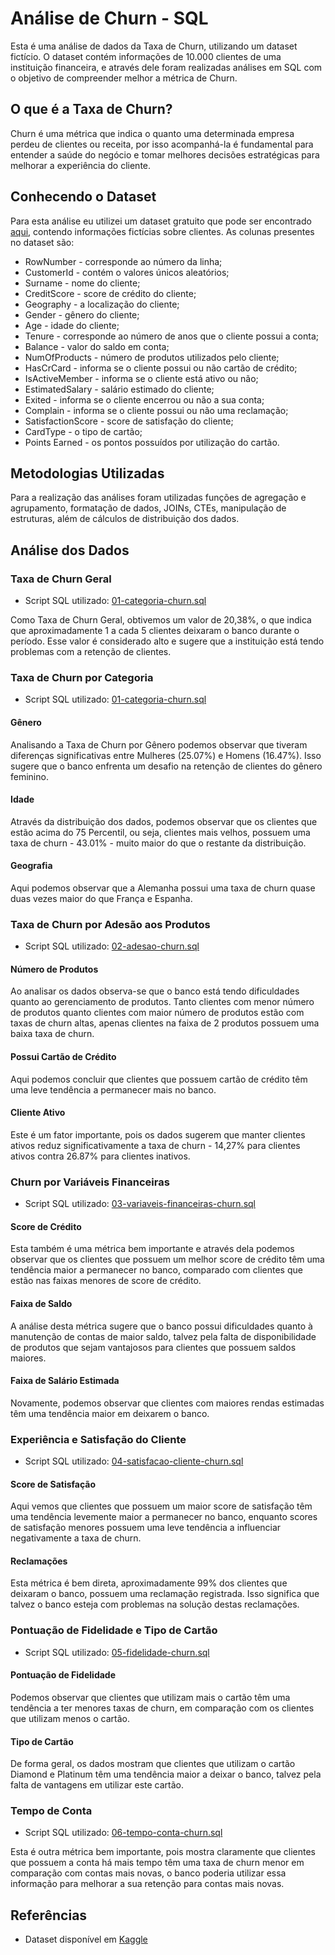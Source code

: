 # Análise de Churn - SQL

Esta é uma análise de dados da Taxa de Churn, utilizando um dataset fictício.
O dataset contém informações de 10.000 clientes de uma instituição financeira, e através dele foram realizadas análises em SQL com o objetivo de compreender melhor a métrica de Churn.

## O que é a Taxa de Churn?

Churn é uma métrica que indica o quanto uma determinada empresa perdeu de clientes ou receita, por isso acompanhá-la é fundamental para entender a saúde do negócio e tomar melhores decisões estratégicas para melhorar a experiência do cliente.

## Conhecendo o Dataset

Para esta análise eu utilizei um dataset gratuito que pode ser encontrado [aqui](https://www.kaggle.com/datasets/radheshyamkollipara/bank-customer-churn), contendo informações fictícias sobre clientes. As colunas presentes no dataset são:

- RowNumber - corresponde ao número da linha;
- CustomerId - contém o valores únicos aleatórios;
- Surname - nome do cliente;
- CreditScore - score de crédito do cliente;
- Geography - a localização do cliente;
- Gender - gênero do cliente;
- Age - idade do cliente;
- Tenure - corresponde ao número de anos que o cliente possui a conta;
- Balance - valor do saldo em conta;
- NumOfProducts - número de produtos utilizados pelo cliente;
- HasCrCard - informa se o cliente possui ou não cartão de crédito;
- IsActiveMember - informa se o cliente está ativo ou não;
- EstimatedSalary - salário estimado do cliente;
- Exited - informa se o cliente encerrou ou não a sua conta;
- Complain - informa se o cliente possui ou não uma reclamação;
- SatisfactionScore - score de satisfação do cliente;
- CardType - o tipo de cartão;
- Points Earned - os pontos possuídos por utilização do cartão.

## Metodologias Utilizadas

Para a realização das análises foram utilizadas funções de agregação e agrupamento, formatação de dados, JOINs, CTEs, manipulação de estruturas, além de cálculos de distribuição dos dados.

## Análise dos Dados

### Taxa de Churn Geral
- Script SQL utilizado: [01-categoria-churn.sql](./01-categoria-churn.sql)

Como Taxa de Churn Geral, obtivemos um valor de 20,38%, o que indica que aproximadamente 1 a cada 5 clientes deixaram o banco durante o período. Esse valor é considerado alto e sugere que a instituição está tendo problemas com a retenção de clientes.

### Taxa de Churn por Categoria
- Script SQL utilizado: [01-categoria-churn.sql](./01-categoria-churn.sql)

#### Gênero

Analisando a Taxa de Churn por Gênero podemos observar que tiveram diferenças significativas entre Mulheres (25.07%) e Homens (16.47%). Isso sugere que o banco enfrenta um desafio na retenção de clientes do gênero feminino.

#### Idade

Através da distribuição dos dados, podemos observar que os clientes que estão acima do 75 Percentil, ou seja, clientes mais velhos, possuem uma taxa de churn - 43.01% - muito maior do que o restante da distribuição.

#### Geografia

Aqui podemos observar que a Alemanha possui uma taxa de churn quase duas vezes maior do que França e Espanha.

### Taxa de Churn por Adesão aos Produtos
- Script SQL utilizado: [02-adesao-churn.sql](./02-adesao-churn.sql)

#### Número de Produtos

Ao analisar os dados observa-se que o banco está tendo dificuldades quanto ao gerenciamento de produtos. Tanto clientes com menor número de produtos quanto clientes com maior número de produtos estão com taxas de churn altas, apenas clientes na faixa de 2 produtos possuem uma baixa taxa de churn.

#### Possui Cartão de Crédito

Aqui podemos concluir que clientes que possuem cartão de crédito têm uma leve tendência a permanecer mais no banco.

#### Cliente Ativo

Este é um fator importante, pois os dados sugerem que manter clientes ativos reduz significativamente a taxa de churn - 14,27% para clientes ativos contra 26.87% para clientes inativos.

### Churn por Variáveis Financeiras
- Script SQL utilizado: [03-variaveis-financeiras-churn.sql](./03-variaveis-financeiras-churn.sql)

#### Score de Crédito

Esta também é uma métrica bem importante e através dela podemos observar que os clientes que possuem um melhor score de crédito têm uma tendência maior a permanecer no banco, comparado com clientes que estão nas faixas menores de score de crédito.

#### Faixa de Saldo

A análise desta métrica sugere que o banco possui dificuldades quanto à manutenção de contas de maior saldo, talvez pela falta de disponibilidade de produtos que sejam vantajosos para clientes que possuem saldos maiores.

#### Faixa de Salário Estimada

Novamente, podemos observar que clientes com maiores rendas estimadas têm uma tendência maior em deixarem o banco.

### Experiência e Satisfação do Cliente
- Script SQL utilizado: [04-satisfacao-cliente-churn.sql](./04-satisfacao-cliente-churn.sql)

#### Score de Satisfação

Aqui vemos que clientes que possuem um maior score de satisfação têm uma tendência levemente maior a permanecer no banco, enquanto scores de satisfação menores possuem uma leve tendência a influenciar negativamente a taxa de churn.

#### Reclamações

Esta métrica é bem direta, aproximadamente 99% dos clientes que deixaram o banco, possuem uma reclamação registrada. Isso significa que talvez o banco esteja com problemas na solução destas reclamações.

### Pontuação de Fidelidade e Tipo de Cartão
- Script SQL utilizado: [05-fidelidade-churn.sql](./05-fidelidade-churn.sql)

#### Pontuação de Fidelidade

Podemos observar que clientes que utilizam mais o cartão têm uma tendência a ter menores taxas de churn, em comparação com os clientes que utilizam menos o cartão.

#### Tipo de Cartão

De forma geral, os dados mostram que clientes que utilizam o cartão Diamond e Platinum têm uma tendência maior a deixar o banco, talvez pela falta de vantagens em utilizar este cartão.

### Tempo de Conta
- Script SQL utilizado: [06-tempo-conta-churn.sql](./06-tempo-conta-churn.sql)

Esta é outra métrica bem importante, pois mostra claramente que clientes que possuem a conta há mais tempo têm uma taxa de churn menor em comparação com contas mais novas, o banco poderia utilizar essa informação para melhorar a sua retenção para contas mais novas.

## Referências

- Dataset disponível em [Kaggle](https://www.kaggle.com/datasets/radheshyamkollipara/bank-customer-churn)